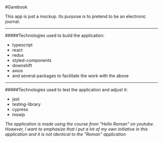 #Garebook

This app is just a mockup. Its purpose is to pretend to be an electronic journal.

------------

#####Technologies used to build the application:
- typescript
- react
- redux
- styled-components
- downshift
- axios
- and several packages to facilitate the work with the above

------------

#####Technologies used to test the application and adjust it:
- jest
- testing-library
- cypress
- mswjs

*The application is made using the course from "Hello Roman" on youtube. However, I want to emphasize that I put a lot of my own initiative in this application and it is not identical to the "Roman" application*
